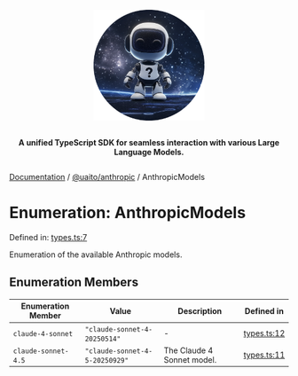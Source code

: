 <div style="display:flex; flex-direction:column; align-items:center;">
<p align="center">
  <img src="../UAITO.png" alt="UAITO Logo" width="200"/>
</p>

<p align="center">
  <strong>A unified TypeScript SDK for seamless interaction with various Large Language Models.</strong>
</p>
</div>

[Documentation](README.md) / [@uaito/anthropic](@uaito.anthropic.md) / AnthropicModels

# Enumeration: AnthropicModels

Defined in: [types.ts:7](https://github.com/elribonazo/uaito/blob/4dd0eb0a789ce253f2bab714de6ccbcb99265776/packages/anthropic/src/types.ts#L7)

Enumeration of the available Anthropic models.

## Enumeration Members

| Enumeration Member | Value | Description | Defined in |
| ------ | ------ | ------ | ------ |
| <a id="claude-4-sonnet"></a> `claude-4-sonnet` | `"claude-sonnet-4-20250514"` | - | [types.ts:12](https://github.com/elribonazo/uaito/blob/4dd0eb0a789ce253f2bab714de6ccbcb99265776/packages/anthropic/src/types.ts#L12) |
| <a id="claude-sonnet-45"></a> `claude-sonnet-4.5` | `"claude-sonnet-4-5-20250929"` | The Claude 4 Sonnet model. | [types.ts:11](https://github.com/elribonazo/uaito/blob/4dd0eb0a789ce253f2bab714de6ccbcb99265776/packages/anthropic/src/types.ts#L11) |
